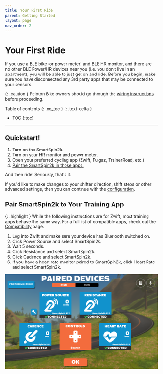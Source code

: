 ```yaml
---
title: Your First Ride
parent: Getting Started
layout: page
nav_order: 2
---
```

# Your First Ride

If you use a BLE bike (or power meter) and BLE HR monitor, and there are no other BLE Power/HR devices near you (i.e. you don't live in an apartment), you will be able to just get on and ride.  Before you begin, make sure you have disconnected any 3rd party apps that may be connected to your sensors.

{: .caution }
Peloton Bike owners should go through the [wiring instructions](peloton.md) before proceeding.

Table of contents
{: .no_toc }
{: .text-delta }
- TOC
{:toc}
---

## Quickstart!
1. Turn on the SmartSpin2k. 
2. Turn on your HR monitor and power meter.
3. Open your preferred cycling app (Zwift, Fulgaz, TrainerRoad, etc.)
4. [Pair the SmartSpin2k in those apps.](pairing-apps.md)

And then ride! Seriously, that's it. 

If you'd like to make changes to your shifter direction, shift steps or other advanced settings, then you can continue with the [configuration](../documentation/settings.md). 

## Pair SmartSpin2k to Your Training App

{: .highlight }
While the following instructions are for Zwift, most training apps behave the same way.  For a full list of compatible apps, check out the [Compatibility](compatibility) page. 

1. Log into Zwift and make sure your device has Bluetooth switched on.
1. Click Power Source and select SmartSpin2k.
1. Wait 5 seconds.
1. Click Resistance and select SmartSpin2k.
1. Click Cadence and select SmartSpin2k.
1. If you have a heart rate monitor paired to SmartSpin2k, click Heart Rate and select SmartSpin2k.

![paired devices](../images/paired_devices.png)